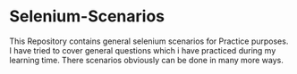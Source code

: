 # Selenium-Scenarios
This Repository contains general selenium scenarios for Practice purposes.
I have tried to cover general questions which i have practiced during my learning time. There scenarios obviously can be done 
in many more ways. 
